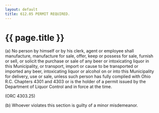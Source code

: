 ```yaml
---
layout: default 
title: 612.05 PERMIT REQUIRED.
---
```


{{ page.title }}
================

​(a) No person by himself or by his clerk, agent or employee shall
manufacture, manufacture for sale, offer, keep or possess for sale,
furnish or sell, or solicit the purchase or sale of any beer or
intoxicating liquor in this Municipality, or transport, import or cause
to be transported or imported any beer, intoxicating liquor or alcohol
on or into this Municipality for delivery, use or sale, unless such
person has fully complied with Ohio R.C. Chapters 4301 and 4303 or is
the holder of a permit issued by the Department of Liquor Control and in
force at the time.

(ORC 4303.25)

​(b) Whoever violates this section is guilty of a minor misdemeanor.
